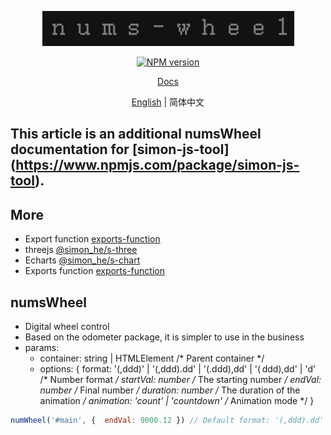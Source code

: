 <p align="center">
<img  src="./assets/icon.jpg" alt="numsWheel">
</p>
<p align="center"><a href="https://www.npmjs.com/package/@simon_he/nums-wheel"><img src="https://img.shields.io/npm/v/@simon_he/nums-wheel?color=3fb883&amp;label=" alt="NPM version"></a></p>
<p align="center"><a href="https://www.hejian.club/posts/nums-wheel-zh">Docs</a></p>
<p align="center"> <a href="./README_en.md">English</a> | 简体中文</p>

## This article is an additional numsWheel documentation for [simon-js-tool] (https://www.npmjs.com/package/simon-js-tool).

## More
- Export function [exports-function](https://github.com/SimonHe1995/exportsFunction)
- threejs [@simon_he/s-three](https://github.com/SimonHe1995/sThree)
- Echarts [@simon_he/s-chart](https://github.com/SimonHe1995/sCharts)
- Exports function [exports-function](https://github.com/SimonHe1995/exportsFunction)

## numsWheel
- Digital wheel control
- Based on the odometer package, it is simpler to use in the business
- params:
  - container: string | HTMLElement /* Parent container */
  - options: {  format: '(,ddd)' | '(,ddd).dd' | '(.ddd),dd' | '( ddd),dd' | 'd' /* Number format */ startVal: number /* The starting number */ endVal: number /* Final number */  duration: number /* The duration of the animation */  animation: 'count' | 'countdown' /* Animation mode */ }
```javascript
numWheel('#main', {  endVal: 9000.12 }) // Default format: '(,ddd).dd' startVal: 0 duration: 500 animation: 'countdown', Can be customized format, startVal, duration, animation
```
